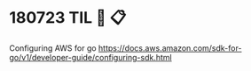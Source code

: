 # 180723 TIL :book: :clipboard:
Configuring AWS for go
https://docs.aws.amazon.com/sdk-for-go/v1/developer-guide/configuring-sdk.html
